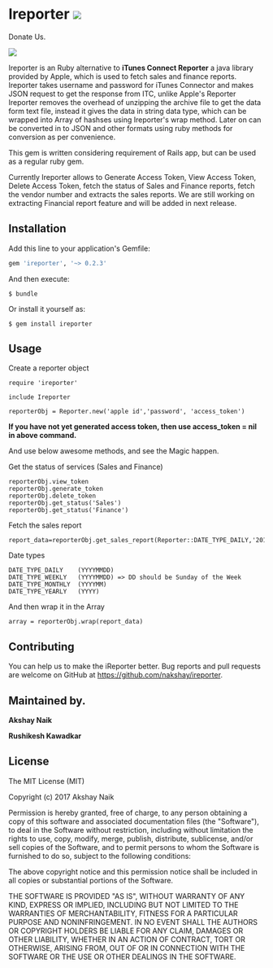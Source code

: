 # Ireporter ![](http://ruby-gem-downloads-badge.herokuapp.com/ireporter?type=total)

Donate Us.

<div class="pm-button"><a href="https://www.payumoney.com/paybypayumoney/#/310753"><img src="https://www.payumoney.com//media/images/payby_payumoney/buttons/111.png" /></a></div>

Ireporter is an Ruby alternative to  **iTunes Connect Reporter** a java library provided by Apple, which is used to fetch sales and finance reports.
Ireporter takes username and password for iTunes Connector and makes JSON request to get the response from ITC, unlike Apple's Reporter Ireporter removes the overhead of unzipping the archive file to get the data form text file, instead it gives the data in string data type, which can be wrapped into Array of hashses using Ireporter's wrap method. Later on can be converted in to JSON and other formats using ruby methods for conversion as per convenience.

This gem is written considering requirement of Rails app, but can be used as a regular ruby gem.


Currently Ireporter allows to Generate Access Token, View Access Token, Delete Access Token, fetch the status of Sales and Finance reports, fetch the vendor number and extracts the sales reports.
We are still working on extracting Financial report feature and will be added in next release.


## Installation

Add this line to your application's Gemfile:

```ruby
gem 'ireporter', '~> 0.2.3'
```

And then execute:

    $ bundle

Or install it yourself as:

    $ gem install ireporter

## Usage

Create a reporter object

```
require 'ireporter'

include Ireporter 

reporterObj = Reporter.new('apple id','password', 'access_token')

```
**If you have not yet generated access token, then use access_token = nil in above command.**

And use below awesome methods, and see the Magic happen.

Get the status of services (Sales and Finance) 

```
reporterObj.view_token
reporterObj.generate_token
reporterObj.delete_token
reporterObj.get_status('Sales')
reporterObj.get_status('Finance')

```

Fetch the sales report

```
report_data=reporterObj.get_sales_report(Reporter::DATE_TYPE_DAILY,'20160818')
```

Date types 

```
DATE_TYPE_DAILY    (YYYYMMDD)
DATE_TYPE_WEEKLY   (YYYYMMDD) => DD should be Sunday of the Week
DATE_TYPE_MONTHLY  (YYYYMM)
DATE_TYPE_YEARLY   (YYYY)

```

And then wrap it in the Array

```
array = reporterObj.wrap(report_data)
```

## Contributing

You can help us to make the iReporter better.
Bug reports and pull requests are welcome on GitHub at https://github.com/nakshay/ireporter. 


## Maintained by. 

**Akshay Naik**

**Rushikesh Kawadkar**


## License

The MIT License (MIT)

Copyright (c) 2017 Akshay Naik

Permission is hereby granted, free of charge, to any person obtaining a copy
of this software and associated documentation files (the "Software"), to deal
in the Software without restriction, including without limitation the rights
to use, copy, modify, merge, publish, distribute, sublicense, and/or sell
copies of the Software, and to permit persons to whom the Software is
furnished to do so, subject to the following conditions:

The above copyright notice and this permission notice shall be included in
all copies or substantial portions of the Software.

THE SOFTWARE IS PROVIDED "AS IS", WITHOUT WARRANTY OF ANY KIND, EXPRESS OR
IMPLIED, INCLUDING BUT NOT LIMITED TO THE WARRANTIES OF MERCHANTABILITY,
FITNESS FOR A PARTICULAR PURPOSE AND NONINFRINGEMENT. IN NO EVENT SHALL THE
AUTHORS OR COPYRIGHT HOLDERS BE LIABLE FOR ANY CLAIM, DAMAGES OR OTHER
LIABILITY, WHETHER IN AN ACTION OF CONTRACT, TORT OR OTHERWISE, ARISING FROM,
OUT OF OR IN CONNECTION WITH THE SOFTWARE OR THE USE OR OTHER DEALINGS IN
THE SOFTWARE.

